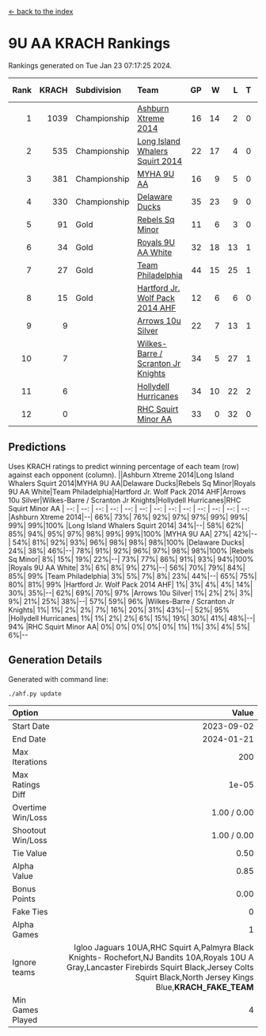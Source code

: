 [<- back to the index](readme.md)
# 9U AA KRACH Rankings
Rankings generated on Tue Jan 23 07:17:25 2024.

Rank|KRACH|Subdivision|Team|GP|W|L|T|OTW|OTL|SoS|Exp Wins|Win Diff
---:|---:|:---|:---|---:|---:|---:|---:|---:|---:|---:|---:|---:
1|1039|Championship|[Ashburn Xtreme 2014](https://gamesheetstats.com/seasons/3659/teams/140217/schedule)|16|14|2|0|0|0|178|14.9|0.0
2|535|Championship|[Long Island Whalers Squirt 2014](https://gamesheetstats.com/seasons/3659/teams/140221/schedule)|22|17|4|0|1|0|194|18.9|0.0
3|381|Championship|[MYHA 9U AA](https://gamesheetstats.com/seasons/3659/teams/140222/schedule)|16|9|5|0|2|0|261|11.9|0.0
4|330|Championship|[Delaware Ducks](https://gamesheetstats.com/seasons/3659/teams/140218/schedule)|35|23|9|0|0|3|767|23.8|-0.0
5|91|Gold|[Rebels Sq Minor](https://gamesheetstats.com/seasons/3659/teams/140223/schedule)|11|6|3|0|1|1|194|7.9|0.0
6|34|Gold|[Royals 9U AA White](https://gamesheetstats.com/seasons/3659/teams/140225/schedule)|32|18|13|1|0|0|130|19.4|0.0
7|27|Gold|[Team Philadelphia](https://gamesheetstats.com/seasons/3659/teams/140226/schedule)|44|15|25|1|2|1|488|18.4|0.0
8|15|Gold|[Hartford Jr. Wolf Pack 2014 AHF](https://gamesheetstats.com/seasons/3659/teams/140219/schedule)|12|6|6|0|0|0|131|6.9|0.0
9|9||[Arrows 10u Silver](https://gamesheetstats.com/seasons/3659/teams/140216/schedule)|22|7|13|1|1|0|158|9.4|0.0
10|7||[Wilkes-Barre / Scranton Jr Knights](https://gamesheetstats.com/seasons/3659/teams/140228/schedule)|34|5|27|1|0|1|886|6.4|0.0
11|6||[Hollydell Hurricanes](https://gamesheetstats.com/seasons/3659/teams/140220/schedule)|34|10|22|2|0|0|102|11.9|0.0
12|0||[RHC Squirt Minor AA](https://gamesheetstats.com/seasons/3659/teams/140224/schedule)|33|0|32|0|0|1|114|0.9|0.0

## Predictions
Uses KRACH ratings to predict winning percentage of each team (row) against each opponent (column).
||Ashburn Xtreme 2014|Long Island Whalers Squirt 2014|MYHA 9U AA|Delaware Ducks|Rebels Sq Minor|Royals 9U AA White|Team Philadelphia|Hartford Jr. Wolf Pack 2014 AHF|Arrows 10u Silver|Wilkes-Barre / Scranton Jr Knights|Hollydell Hurricanes|RHC Squirt Minor AA
| --: | --: | --: | --: | --: | --: | --: | --: | --: | --: | --: | --: | --: 
|Ashburn Xtreme 2014|--| 66%| 73%| 76%| 92%| 97%| 97%| 99%| 99%| 99%| 99%|100%
|Long Island Whalers Squirt 2014| 34%|--| 58%| 62%| 85%| 94%| 95%| 97%| 98%| 99%| 99%|100%
|MYHA 9U AA| 27%| 42%|--| 54%| 81%| 92%| 93%| 96%| 98%| 98%| 98%|100%
|Delaware Ducks| 24%| 38%| 46%|--| 78%| 91%| 92%| 96%| 97%| 98%| 98%|100%
|Rebels Sq Minor|  8%| 15%| 19%| 22%|--| 73%| 77%| 86%| 91%| 93%| 94%|100%
|Royals 9U AA White|  3%|  6%|  8%|  9%| 27%|--| 56%| 70%| 79%| 84%| 85%| 99%
|Team Philadelphia|  3%|  5%|  7%|  8%| 23%| 44%|--| 65%| 75%| 80%| 81%| 99%
|Hartford Jr. Wolf Pack 2014 AHF|  1%|  3%|  4%|  4%| 14%| 30%| 35%|--| 62%| 69%| 70%| 97%
|Arrows 10u Silver|  1%|  2%|  2%|  3%|  9%| 21%| 25%| 38%|--| 57%| 59%| 96%
|Wilkes-Barre / Scranton Jr Knights|  1%|  1%|  2%|  2%|  7%| 16%| 20%| 31%| 43%|--| 52%| 95%
|Hollydell Hurricanes|  1%|  1%|  2%|  2%|  6%| 15%| 19%| 30%| 41%| 48%|--| 94%
|RHC Squirt Minor AA|  0%|  0%|  0%|  0%|  0%|  1%|  1%|  3%|  4%|  5%|  6%|--

## Generation Details

Generated with command line:
```
./ahf.py update
```

| Option | Value |
| :----- | ----: |
| Start Date | 2023-09-02 |
| End Date | 2024-01-21 |
| Max Iterations | 200 |
| Max Ratings Diff | 1e-05 |
| Overtime Win/Loss | 1.00 / 0.00 |
| Shootout Win/Loss | 1.00 / 0.00 |
| Tie Value | 0.50 |
| Alpha Value | 0.85 |
| Bonus Points | 0.00 |
| Fake Ties | 0 |
| Alpha Games | 1 |
| Ignore teams | Igloo Jaguars 10UA,RHC Squirt A,Palmyra Black Knights- Rochefort,NJ Bandits 10A,Royals 10U A Gray,Lancaster Firebirds Squirt Black,Jersey Colts Squirt Black,North Jersey Kings Blue,__KRACH_FAKE_TEAM__ |
| Min Games Played | 4 |

